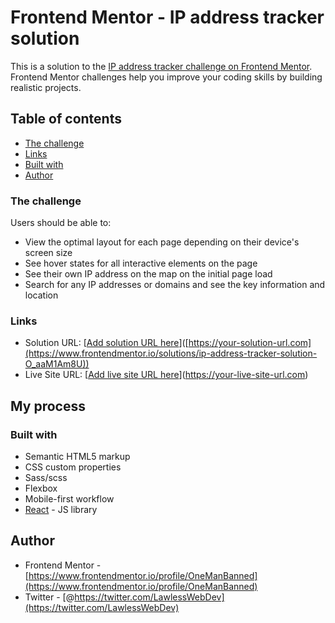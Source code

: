 # Frontend Mentor - IP address tracker solution

This is a solution to the [IP address tracker challenge on Frontend Mentor](https://www.frontendmentor.io/challenges/ip-address-tracker-I8-0yYAH0). Frontend Mentor challenges help you improve your coding skills by building realistic projects. 

## Table of contents

  - [The challenge](#the-challenge)  
  - [Links](#links)
  - [Built with](#built-with)
  - [Author](#author)

### The challenge

Users should be able to:

- View the optimal layout for each page depending on their device's screen size
- See hover states for all interactive elements on the page
- See their own IP address on the map on the initial page load
- Search for any IP addresses or domains and see the key information and location

### Links

- Solution URL: [[Add solution URL here](https://www.frontendmentor.io/solutions/ip-address-tracker-solution-O_aaM1Am8U)]([https://your-solution-url.com](https://www.frontendmentor.io/solutions/ip-address-tracker-solution-O_aaM1Am8U))
- Live Site URL: [[Add live site URL here](https://onemanbanned.github.io/IP-address-tracker-solution/)](https://your-live-site-url.com)

## My process

### Built with

- Semantic HTML5 markup
- CSS custom properties
- Sass/scss
- Flexbox
- Mobile-first workflow
- [React](https://reactjs.org/) - JS library


## Author

- Frontend Mentor - [https://www.frontendmentor.io/profile/OneManBanned](https://www.frontendmentor.io/profile/OneManBanned)
- Twitter - [@https://twitter.com/LawlessWebDev](https://twitter.com/LawlessWebDev)


